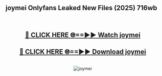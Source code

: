 <h2>joymei Onlyfans Leaked New Files (2025) 716wb</h2>
<br>
<div align="center">
<h2><a href="https://mediafiles.top/joymei&ref=git" rel="nofollow">🔴 CLICK HERE 🌐==►► Watch joymei</a></h2>
<h2><a href="https://mediafiles.top/joymei&ref=git" rel="nofollow">🔴 CLICK HERE 🌐==►► Download joymei</a></h2>
<br>
<a href="https://mediafiles.top/joymei&ref=git" rel="nofollow" data-target="animated-image.originalLink"><img src="https://i.ibb.co.com/xMMVF88/686577567.gif" alt="joymei" style="max-width: 100%; display: inline-block;" data-target="animated-image.originalImage"></a>
</div>
<br>
<br>